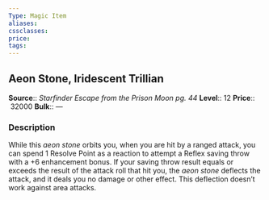 ```yaml
---
Type: Magic Item
aliases:
cssclasses:
price: 
tags:
---
```

## Aeon Stone, Iridescent Trillian

**Source**:: _Starfinder Escape from the Prison Moon pg. 44_
**Level**:: 12
**Price**::  32000
**Bulk**:: —

### Description

While this _aeon stone_ orbits you, when you are hit by a ranged attack, you can spend 1 Resolve Point as a reaction to attempt a Reflex saving throw with a +6 enhancement bonus. If your saving throw result equals or exceeds the result of the attack roll that hit you, the _aeon stone_ deflects the attack, and it deals you no damage or other effect. This deflection doesn’t work against area attacks.